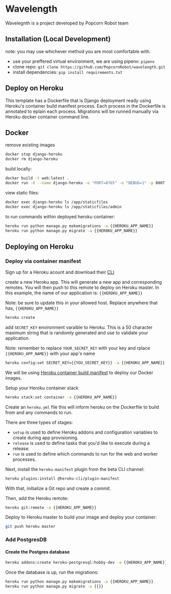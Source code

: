 # Wavelength

Wavelegnth is a project developed by Popcorn Robot team

## Installation (Local Development)

note: you may use whichever method you are most comfortable with.

- use your preffered virtual environment, we are using pipenv: `pipenv`
- clone repo: `git clone https://github.com/PopcornRobot/wavelength.git`
- install dependencies: `pip install requirements.txt`

## Deploy on Heroku

This template has a Dockerfile that is Django deployment ready using Heroku's container build manifest process. Each process in the Dockerfile is annotated to eplain each process. Migrations will be runned manually via Heroku docker container command line.

## Docker

remove existing images

```bash
docker stop django-heroku
docker rm django-heroku
```

build locally:

```bash
docker build -t web:latest .
docker run -d --name django-heroku -e "PORT=8765" -e "DEBUG=1" -p 8007:8765 web:latest
```

view static files:

```bash
docker exec django-heroku ls /app/staticfiles
docker exec django-heroku ls /app/staticfiles/admin
```

to run commands within deployed heroku container:

```bash
heroku run python manage.py makemigrations -a {{HEROKU_APP_NAME}}
heroku run python manage.py migrate -a {{HEROKU_APP_NAME}}
```

## Deploying on Heroku

### Deploy via container manifest

Sign up for a Heroku acount and download their [CLI](https://devcenter.heroku.com/articles/heroku-cli)

create a new Heroku app. This will generate a new app and corresponding remotes. You will then push to this remote to deploy on Heroku master. In this example, the name of our application is:  `{{HEROKU_APP_NAME}}`

Note: be sure to update this in your allowed host.  Replace anywhere that has, `{{HEROKU_APP_NAME}}`

```bash
heroku create
```

add `SECRET_KEY` environment varaible to Heroku. This is a 50 character maximum string that is randomly generated and use to validate your application.

Note: remember to replace `YOUR_SECRET_KEY` with your key and rplace `{{HEROKU_APP_NAME}}` with your app's name

```bash
heroku config:set SECRET_KEY={{YOU_SECRET_KEY}} -a {{HEROKU_APP_NAME}}
```

We will be using [Heroku container build manifest](https://devcenter.heroku.com/articles/build-docker-images-heroku-yml) to deploy our Docker images.

Setup your Heroku container stack

```bash
heroku stack:set container -a {{HEROKU_APP_NAME}}
```

Create an `heroku.yml` file this will inform heroku on the Dockerfile to build from and any commands to run.

There are three types of stages:

- `setup` is used to define Heroku addons and configuration variables to create during app provisioning.
- `release` is used to define tasks that you'd like to execute during a release.
- `run` is used to define which commands to run for the web and worker processes.

Next, install the `heroku-manifest` plugin from the beta CLI channel:

```bash
heroku plugins:install @heroku-cli/plugin-manifest
```

With that, initialize a Git repo and create a commit.

Then, add the Heroku remote:

```bash
heroku git:remote -a {{HEROKU_APP_NAME}}
```

Deploy to Heroku master to build your image and deploy your container:

```bash
git push heroku master
```

### Add PostgresDB

#### Create the Postgres database

```bash
heroku addons:create heroku-postgresql:hobby-dev -a {{HEROKU_APP_NAME}}
```

Once the database is up, run the migrations:

```bash
heroku run python manage.py makemigrations -a {{HEROKU_APP_NAME}}
heroku run python manage.py migrate -a {{}}
